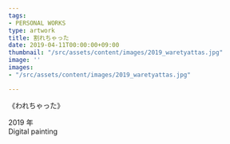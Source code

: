 ```yaml
---
tags:
- PERSONAL WORKS
type: artwork
title: 割れちゃった
date: 2019-04-11T00:00:00+09:00
thumbnail: "/src/assets/content/images/2019_waretyattas.jpg"
image: ''
images:
- "/src/assets/content/images/2019_waretyattas.jpg"

---
```

《われちゃった》

2019 年  
Digital painting